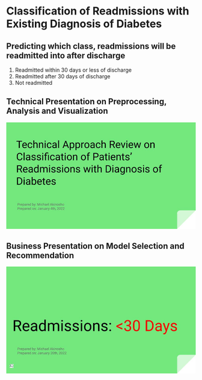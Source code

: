# Classification of Readmissions with Existing Diagnosis of Diabetes
 <h2>Predicting which class, readmissions will be readmitted into after discharge</h2>
 <ol>
  <li>Readmitted within 30 days or less of discharge</li>
  <li>Readmitted after 30 days of discharge</li>
  <li>Not readmitted</li>
 </ol>
 
 <h2>Technical Presentation on Preprocessing, Analysis and Visualization</h2>
 <a href="/Michael_Akinosho_diabetes_presentation_technical.pdf"><img src="/Presentation Slides Diabetes Readmission - Technical.jpg" alt="First Order" width="min-content" height="min-content"/></a>
 
  <h2>Business Presentation on Model Selection and Recommendation</h2>
 <a href="/Michael_Akinosho_diabetes_presentation_non_technical.pdf"><img src="/Presentation Slides Diabetes Readmission - Non-Technical.jpg" alt="First Order" width="min-content" height="min-content"/></a>
